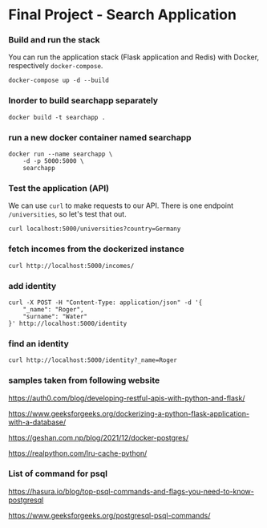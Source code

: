 # Final Project - Search Application

### Build and run the stack
You can run the application stack (Flask application and Redis) with Docker, respectively `docker-compose`. 
```docker
docker-compose up -d --build
```

### Inorder to build searchapp separately
```
docker build -t searchapp .
```

### run a new docker container named searchapp
```
docker run --name searchapp \
    -d -p 5000:5000 \
    searchapp
```

### Test the application (API)
We can use `curl` to make requests to our API. There is one endpoint `/universities`, so let's test that out.

```
curl localhost:5000/universities?country=Germany
```

### fetch incomes from the dockerized instance
```
curl http://localhost:5000/incomes/
```

### add identity
```
curl -X POST -H "Content-Type: application/json" -d '{
    "_name": "Roger",
    "surname": "Water"
}' http://localhost:5000/identity
```

### find an identity
```
curl http://localhost:5000/identity?_name=Roger
```

### samples taken from following website

https://auth0.com/blog/developing-restful-apis-with-python-and-flask/

https://www.geeksforgeeks.org/dockerizing-a-python-flask-application-with-a-database/

https://geshan.com.np/blog/2021/12/docker-postgres/

https://realpython.com/lru-cache-python/

### List of command for psql

https://hasura.io/blog/top-psql-commands-and-flags-you-need-to-know-postgresql

https://www.geeksforgeeks.org/postgresql-psql-commands/
